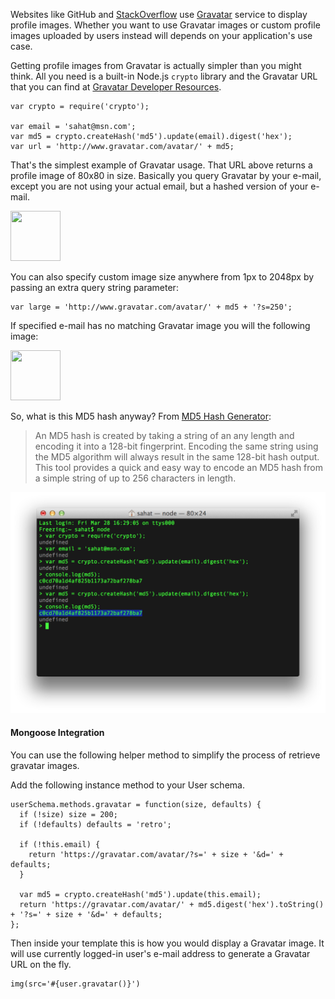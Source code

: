 Websites like GitHub and [StackOverflow](http://meta.stackoverflow.com/questions/47991/how-is-gravatar-set-on-stack-overflow)
use [Gravatar](http://en.gravatar.com/)
service to display profile images. Whether you want to use Gravatar images or custom
profile images uploaded by users instead will depends on your application's use case.

Getting profile images from Gravatar is actually simpler than you might think.
All you need is a built-in Node.js `crypto` library and the Gravatar URL that you
can find at [Gravatar Developer Resources](https://en.gravatar.com/site/implement/).

```
var crypto = require('crypto');

var email = 'sahat@msn.com';
var md5 = crypto.createHash('md5').update(email).digest('hex');
var url = 'http://www.gravatar.com/avatar/' + md5;
```

That's the simplest example of Gravatar usage. That URL above returns a
profile image of 80x80 in size. Basically you query Gravatar by your e-mail,
except you are not using your actual email, but a hashed version of your e-mail.

<img src="http://www.gravatar.com/avatar/c0cd70a1d4af825b1173a72baf278ba7?s=160" width="80px" height="80px">


You can also specify custom image size anywhere from 1px to 2048px by passing
an extra query string parameter:

```
var large = 'http://www.gravatar.com/avatar/' + md5 + '?s=250';
```
If specified e-mail has no matching Gravatar image you will the following image:

<img src="http://www.gravatar.com/avatar/00000000000000000000000000000000" height="80px" width="80px">

So, what is this MD5 hash anyway? From [MD5 Hash Generator](http://www.md5hashgenerator.com):
> An MD5 hash is created by taking a string of an any length and encoding it into a 128-bit fingerprint. Encoding the same string using the MD5 algorithm will always result in the same 128-bit hash output. This tool provides a quick and easy way to encode an MD5 hash from a simple string of up to 256 characters in length.

![](images/backend/intermediate/gravatar-profile-images-1.png)

<div class="alert alert-warning">
<h4>Mongoose Integration</h4>
You can use the following helper method to simplify the process of
retrieve gravatar images.
</div>

Add the following instance method to your User schema.

```
userSchema.methods.gravatar = function(size, defaults) {
  if (!size) size = 200;
  if (!defaults) defaults = 'retro';

  if (!this.email) {
    return 'https://gravatar.com/avatar/?s=' + size + '&d=' + defaults;
  }

  var md5 = crypto.createHash('md5').update(this.email);
  return 'https://gravatar.com/avatar/' + md5.digest('hex').toString() + '?s=' + size + '&d=' + defaults;
};
```

Then inside your template this is how you would display a Gravatar image. It will
use currently logged-in user's e-mail address to generate a Gravatar URL on the fly.

```
img(src='#{user.gravatar()}')
```

